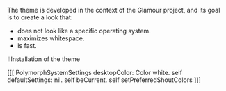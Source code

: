 The theme is developed in the context of the Glamour project, and its goal is to create a look that:
- does not look like a specific operating system.
- maximizes whitespace.
- is fast.

!!Installation of the theme

[[[
	PolymorphSystemSettings desktopColor: Color white.
	self defaultSettings: nil.
	self beCurrent.
	self setPreferredShoutColors
]]]

